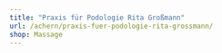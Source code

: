 ```yaml
---
title: "Praxis für Podologie Rita Großmann"
url: /achern/praxis-fuer-podologie-rita-grossmann/
shop: Massage
---
```

